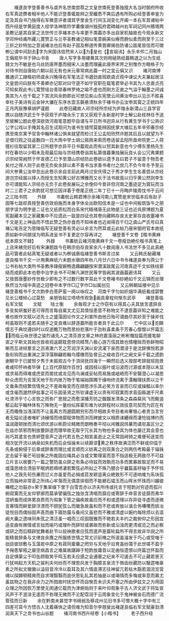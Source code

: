 <!-- { "loadSidebar": true } -->
　　褚遂良字登善善书与虞齐名世南尝荐之文皇世南死登善独擅大名当时御府所收右军真迹赝者相半他人不能识登善辄能辨之至纎悉不爽后遇有所购必经登善审鉴为定及其自书乃独得右军微意评者谓其字里金生行间玉润变化开阖一本右军其诸帖中西升经是学黄庭度人经学洛神隂符学畵像湖州独孤府君碑越州右军祠记同州鴈塔两圣教记是其自家之法世传兰亭褚本亦与率更不类葢亦多出自家机轴故也今观永新文学邓仲经甫所藏儿寛赞正与兰亭圣教诸记相似笔意婉美似瘠而腴似柔而刚至于三过三折之妙特加之意诚褚法也后有赵子固及栁道传黄晋卿揭伯防诸公跋尾皆信而可徴栁公谓中间刮去字为宋国讳信然宋人以为是也【宣祖讳】永乐辛夘二月独山王偁观毕书于钟山书舎
　　唐人写字多用硬黄其次则用槌熟纸葢韩退之以为生纸録文为不敏是也乌丝防唐界墨而细宋人淡墨而理麄此唐界宋界之别惟作方眼格子为对待书则自唐始六朝以前无有也米元章常病此葢一时之宜云偁又识
　　褚河南博雅通识工隷楷初师虞永兴晚得右军笔法正书遒劲直班欧虞贞观中谏议大夫兼起居注文皇尝问曰朕有不善卿亦记耶对曰守道不如守官职在载笔君举必书其为人忠直贞亮可知矣观此书儿寛赞瑶台青琐春林罗绮之喻不虚也而刚方正直之气溢于翰墨之间诚类其为人也千载之下其流风余韵即此可想见矣山东宪使云间黄汝申出以见示不胜喜幸杜子美诗有云金钟大镛在东序氷壶玉磬悬清秋余于褚书亦云汝申其寳之正统四年正月丙辰豫章胡俨谨题
　　此卷旧藏故人邓宗经所宗经为庐陵永新潜山三县学官携以自随洪武壬午予获观于庐陵永乐丁亥又获观于永新是时学士解公赴桂林任予送至彼解公题此卷深欲效河南笔意题毕自谓与平日所书迥异从行有黄生学书于公熟识公字公戏以手掩其名召生试观问为谁书生错愕莫能辨因抚掌大噱后五年辛夘春宗经携至南京寓予官舎中翰林诸公俱来就望而检讨王公孟阳欣然许题其后且以就望为不足借归观之往返数四一日大雨中学士胡公肩舆来索而卷适留孟阳所亟命院吏二人荷氊衫往取留其家二日所题字亦异平日书葢观此而有以唘其新意也今少傅东里杨先生时在春坊以少暇未及观最后始与宗经携卷诣其私第值暮秉烛展玩良乆会公冗弗果题识宗经常阙然于怀宣德乙巳予至潜山宗经防此卷欲以遗予且曰君子不留意于物吾老矣付之得人则于此卷无负矣余辞以素不善书当求善书者付之庶几不负今年冬予至云间大参黄公汝申忽出此卷示余自言前此两月过安庆得之于秀才李生生名善尝从宗经游岂宗经属以择人而授生生知黄公好古博雅而又长于法书故竟以归乎黄公然则李生亦可谓能知人宗经亦无负于此卷矣展玩之余俛仰今昔非但河南之墨迹足为寳玩而当时二三君子之余韵犹可想见因详着于卷尾正统二年丁巳十一月晦庐陵周忱书于云间之三陆书院
　　外録
　　书畵舫云韩君博示余褚河南儿寛赞是宋世临本后有赵子固等七跋却真按登善仿效伯施而本身字体全出欧阳信本是一证也中间板筑饭牛之朋朋字误为明字是二证也又纸质松而白系宋代精禇唐无此物是三证也近呉原博题为夏宪副藏本见之家藏集中不应遗此一跋是四证也其卷向藏韩存良太史家存良收蓄褚书千文是无上神品而不悟此赞之伪亦食而不知味者也近闻得百千归之虞山严氏号曰真褚公笔丑定为思陵临写无疑登善有灵必以余言为然耳或云此帖乃唐宋御府官本故纸质如新中间朋误为明系进呈书不复更定尔容再详之
　　褚登善千文卷【楷书黄麻纸本原文不録】
　　外録
　　书畵舫云褚河南黄麻千文一卷瘦劲絶伦楷书真笔上上且宋裱完好后有宋濓题跋今在韩宗伯存良家余凡十数阅唐人书法世不多见此真絶品可寳者此帖真笔无疑或者以为栁诚悬临褚登善书斯言过矣
　　又云韩氏秘藏褚遂良楷书千文一计用黄麻纸六末题水徽四年秋八月廿六日中书令褚遂良奉为燕公于公书右帖大类所书圣教序疎瘦婉畅逸趣翩翩按宋潜溪跋尾云河南真迹千文如铁线萦结而成即此本也卷中治字全书不可解凡渊世民等字皆阙其波画葢避讳耳
　　又云又按晋唐墨妙传世极少即有之不过数行数字耳此千文卷褚书妙絶如千文云锦而丝理秩然当为域中真迹之冠卷中本字作□辽字作□似属创见
　　又云韩朝延楼中见示褚登善楷书千文次韵李白菩萨蛮一阕以咏叹之　河南千字匀如织烟华满纸看成碧瞥见长公楼倾心过莫愁　亲朋皆起立啧啧传观急画具章程何惭东武亭
　　褚登善临右军文赋
　　文赋　　陆士衡
　　余毎观才士之作窃有以得其心夫其放言遣辞良多变矣妍蚩好恶可得而言每自属文尤见其情恒患意不称物文不逮意葢非知之难能之难也故作文赋以述先士之盛藻因论作文之利害所由他日殆可谓曲尽其妙至于操斧伐柯虽取则不逺若夫随手之变良难以辞逐葢所能言者具于此云尔
　　伫中区以览頥情志于典坟遵四时以叹逝瞻万物而思纷悲落叶于劲秋喜柔条于芳春心懔懔以怀霜志而临云咏世德之骏烈诵先人之清芬游文章之林府嘉藻丽之彬彬慨投篇而援笔聊宣之乎斯文其始也皆收视返聼耽思傍讯精骛八极心游万仭其致也情曈昽而弥鲜物昭晰而互进倾羣言之沥液潄六艺之芳润浮天渊以安流濯下泉而潜浸于是沈辞怫悦若游鱼衔钩而出重渊之深浮藻聨翩若翰鸟缨缴而坠曾云之峻收百代之阙文采千载之遗韵谢朝华于已披唘夕秀于未振观古今于湏臾抚四海于一瞬然后选义按部考辞就班抱景者咸叩怀响者毕弹【上百代原赋作百世】或因枝以振叶或沿波而讨源或本隠以末显或求易而得难或虎变而兽扰或龙见而鸟澜或妥帖而易施或岨峿而不安罄澄心以凝思眇众虑而为言笼天地于形内挫万物于笔端始踯躅于燥吻终流离于濡翰理扶质以立干文垂条而结繁信情皃之不差故每变而在顔思渉乐其必笑方言哀而已叹或操觚以率尔或含毫而邈然伊兹事之可乐固圣贤之所钦课虚无以责有叩寂寞而求音函緜邈于尺素吐滂沛乎寸心言恢之而弥广思按之而愈深播芳防之馥馥发清条之森森粲风飞而颷竖郁云起乎翰林体有万殊物无一量纷纭挥霍形难为状辞程材以效技意司契而为匠在有无而僶俛当浅深而不让虽离方而遯圆期穷形而尽相故夫夸目者尚奢惬心者贵当言穷者无隘论逹者唯旷诗縁情而绮靡赋体物而浏亮碑披文以相质诔纒绵而凄怆铭博约而温润箴顿挫而清壮颂优游以彬蔚论精微而朗畅奏平彻以闲雅説炜曅而谲诳虽区分之在兹亦禁邪而制放要辞逹而理举故无取乎冗长其为物也多姿其为体也屡迁其会意也尚巧其遣言也贵妍暨音声之迭代若五色之相宣虽逝止之无常固﨑锜之难便茍逹变而相次犹开流以纳泉如失机而后会恒操末以续巅谬黄之秩序故淟涊而不鲜或仰偪于先条或俯侵于后章或辞害而理比或言顺而义妨离之则双美合之则两伤考殿最于锱铢定去留于毫芒茍铨衡之所裁固应绳其必当或文繁理富而意不指适极无两致尽不可益立片言以居要乃一篇之警防虽众辞之有条必待兹而效勣亮功多而累寡故取足而不易或藻思绮合清丽芊眠炳若缛绣凄若繁弦必所拟之不殊乃闇合乎曩篇虽杼轴于予怀怵他人之我先茍伤亷而愆义亦虽爱而必捐或苕发颖竖离众絶致形不可逐响难为系块孤立而独峙非常音之所纬心牢落而无偶意徘徊而不能褫石韫玉而山晖水怀珠而川媚彼榛楛之勿翦亦荣于集翠缀下里于白雪吾亦以济夫所伟或托言于短韵对穷迹而孤兴俯寂寞而无友仰寥廓而莫承譬偏弦之独张含清唱而靡应或寄辞于瘁音言徒靡而弗华混妍蚩而成体累良质而为瑕象下管之偏疾故虽应而不和或遗理以存异徒寻虚而逐微言寡情而鲜爱辞浮漂而不颐犹弦么而徽急故虽和而不悲或奔放以谐合务嘈囋而妖冶徒悦目而偶俗固声髙而曲下寤防露与桑间又虽悲而不雅或清虚以婉约每除烦以去滥阙大羹之遗味同朱弦之清泛虽一唱而三叹固既雅而不艳若夫丰约之裁俯仰之形因宜适变曲有微情或言拙而喻巧或理朴而辞轻或袭故而弥新或沿浊而更清或览之而必察或研之而后精辟犹舞者赴节以投袂歌者应弦而遣声是葢轮扁所不得言故非华説之所能精普辞条与文律良余膺之所服练世情之常尤识前脩之所淑虽濬发于巧心或受嗤于拙目彼琼敷与玉藻若中原之有菽同槖籥之罔穷与天地乎竝育虽纷蔼于此世嗟不盈乎予掬患挈瓶之屡空病昌言之难属故踸踔于短韵放庸音以足曲恒遗恨以终篇岂怀盈而自足惧蒙尘于叩缶顾取笑乎鸣玉若夫应感之会通塞之纪来不可遏去不可止藏若景灭行犹响起方天机之骏利夫何纷而不理思风发于胸臆言泉流于唇齿纷葳防以馺遝唯豪素之所拟文徽徽以溢目音泠泠以盈耳及其六情底滞志往神留兀若枯木豁若涸流览营魂以探頥顿精爽而自求理翳翳而逾伏思轧轧其若抽是以或竭情而多悔或率意而寡尤虽兹物之在我非余力之所戮故时抚空怀而自惋吾未识夫开塞之所由伊兹文之为用固众理之所因恢万里使无阂通亿载而为津俯贻则于来叶仰观象乎古人济文武于将坠宣风声于不泯涂无逺而不弥理无微而不沦配霑润于云雨象变化于鬼神被金石而德广流管弦而日新
　　余在黔南未甚觉字书绵弱及移戎州见旧书多可憎大概十字中有三四差可耳今方悟古人沈着痛快之语但难为知音尔李翘叟出褚遂良临右军文赋豪劲清润真天下之竒书也山谷题
　　褚河南书西升经卷【小楷书】
　　老子西升经
